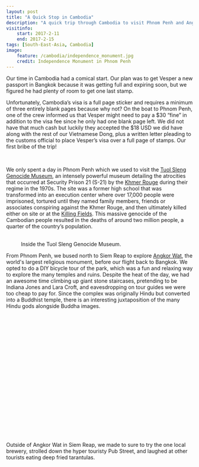 ```yaml
---
layout: post
title: "A Quick Stop in Cambodia"
description: "A quick trip through Cambodia to visit Phnom Penh and Angkor Wat."
visitinfo:
    start: 2017-2-11
    end: 2017-2-15
tags: [South-East-Asia, Cambodia]
image:
    feature: /cambodia/independence_monument.jpg
    credit: Independence Monument in Phnom Penh
---
```


Our time in Cambodia had a comical start. Our plan was to get Vesper a new passport in Bangkok because it was getting full and expiring soon, but we figured he had plenty of room to get one last stamp.

Unfortunately, Cambodia’s visa is a full page sticker and requires a minimum of three entirely blank pages because why not? On the boat to Phnom Penh, one of the crew informed us that Vesper might need to pay a $30 “fine” in addition to the visa fee since he only had one blank page left. We did not have that much cash but luckily they accepted the $18 USD we did have along with the rest of our Vietnamese Dong, plus a written letter pleading to the customs official to place Vesper’s visa over a full page of stamps. Our first bribe of the trip!

<figure class="half">
    <a href="/images/cambodia/bribe.jpg"><img src="/images/cambodia/bribe.jpg" alt=""></a>
    <a href="/images/cambodia/border.jpg"><img src="/images/cambodia/border.jpg" alt=""></a>
</figure>


We only spent a day in Phnom Penh which we used to visit the [Tuol Sleng Genocide Museum](http://www.tuolslenggenocidemuseum.com/tuol-sleng-genocide-museum.html), an intensely powerful museum detailing the atrocities that occurred at Security Prison 21 (S-21) by the [Khmer Rouge](https://en.wikipedia.org/wiki/Khmer_Rouge) during their regime in the 1970s. The site was a former high school that was transformed into an execution center where over 17,000 people were imprisoned, tortured until they named family members, friends or associates conspiring against the Khmer Rouge, and then ultimately killed either on site or at the [Killing Fields](https://en.wikipedia.org/wiki/Khmer_Rouge_Killing_Fields). This massive genocide of the Cambodian people resulted in the deaths of around two million people, a quarter of the country’s population.

<figure class="half">
    <a href="/images/cambodia/genocide_museum_cages.jpg"><img src="/images/cambodia/genocide_museum_cages.jpg" alt=""></a>
    <a href="/images/cambodia/genocide_museum_memorial.jpg"><img src="/images/cambodia/genocide_museum_memorial.jpg" alt=""></a>
    <figcaption>Inside the Tuol Sleng Genocide Museum.</figcaption>
</figure>


From Phnom Penh, we bused north to Siem Reap to explore [Angkor Wat](https://en.wikipedia.org/wiki/Angkor_Wat), the world's largest religious monument, before our flight back to Bangkok. We opted to do a DIY bicycle tour of the park, which was a fun and relaxing way to explore the many temples and ruins. Despite the heat of the day, we had an awesome time climbing up giant stone staircases, pretending to be Indiana Jones and Lara Croft, and eavesdropping on tour guides we were too cheap to pay for. Since the complex was originally Hindu but converted into a Buddhist temple, there is an interesting juxtaposition of the many Hindu gods alongside Buddha images.

<figure>
    <a href="/images/cambodia/angkor_wat9.jpg"><img src="/images/cambodia/angkor_wat9.jpg" alt=""></a>
</figure>

<figure class="half">
    <a href="/images/cambodia/angkor_wat6.jpg"><img src="/images/cambodia/angkor_wat6.jpg" alt=""></a>
    <a href="/images/cambodia/angkor_wat4.jpg"><img src="/images/cambodia/angkor_wat4.jpg" alt=""></a>
</figure>

<figure>
    <a href="/images/cambodia/angkor_wat3.jpg"><img src="/images/cambodia/angkor_wat3.jpg" alt=""></a>
</figure>

<figure class="half">
    <a href="/images/cambodia/banteay_kdei_temple2.jpg"><img src="/images/cambodia/banteay_kdei_temple2.jpg" alt=""></a>
    <a href="/images/cambodia/banteay_kdei_temple5.jpg"><img src="/images/cambodia/banteay_kdei_temple5.jpg" alt=""></a>
</figure>

<figure>
    <a href="/images/cambodia/banteay_kdei_temple.jpg"><img src="/images/cambodia/banteay_kdei_temple.jpg" alt=""></a>
</figure>

<figure class="half">
    <a href="/images/cambodia/banteay_kdei_temple6.jpg"><img src="/images/cambodia/banteay_kdei_temple6.jpg" alt=""></a>
    <a href="/images/cambodia/banteay_kdei_temple7.jpg"><img src="/images/cambodia/banteay_kdei_temple7.jpg" alt=""></a>
</figure>

<figure>
    <a href="/images/cambodia/banteay_kdei_temple10.jpg"><img src="/images/cambodia/banteay_kdei_temple10.jpg" alt=""></a>
</figure>

<figure>
    <a href="/images/cambodia/srah_srang.jpg"><img src="/images/cambodia/srah_srang.jpg" alt=""></a>
</figure>

<figure class="half">
    <a href="/images/cambodia/ta_prohm2.jpg"><img src="/images/cambodia/ta_prohm2.jpg" alt=""></a>
    <a href="/images/cambodia/relief3.jpg"><img src="/images/cambodia/relief3.jpg" alt=""></a>
</figure>

<figure>
    <a href="/images/cambodia/ta_prohm.jpg"><img src="/images/cambodia/ta_prohm.jpg" alt=""></a>
</figure>

<figure class="half">
    <a href="/images/cambodia/relief2.jpg"><img src="/images/cambodia/relief2.jpg" alt=""></a>
    <a href="/images/cambodia/ta_keo2.jpg"><img src="/images/cambodia/ta_keo2.jpg" alt=""></a>
</figure>

<figure>
    <a href="/images/cambodia/ta_keo.jpg"><img src="/images/cambodia/ta_keo.jpg" alt=""></a>
</figure>

<figure class="half">
    <a href="/images/cambodia/victory_gate.jpg"><img src="/images/cambodia/victory_gate.jpg" alt=""></a>
    <a href="/images/cambodia/victory_gate2.jpg"><img src="/images/cambodia/victory_gate2.jpg" alt=""></a>
</figure>

<figure>
    <a href="/images/cambodia/phimeanakas.jpg"><img src="/images/cambodia/phimeanakas.jpg" alt=""></a>
</figure>

<figure class="half">
    <a href="/images/cambodia/bayon_temple5.jpg"><img src="/images/cambodia/bayon_temple5.jpg" alt=""></a>
    <a href="/images/cambodia/bayon_temple4.jpg"><img src="/images/cambodia/bayon_temple4.jpg" alt=""></a>
</figure>

<figure>
    <a href="/images/cambodia/bayon_temple7.jpg"><img src="/images/cambodia/bayon_temple7.jpg" alt=""></a>
</figure>


Outside of Angkor Wat in Siem Reap, we made to sure to try the one local brewery, strolled down the hyper touristy Pub Street, and laughed at other tourists eating deep fried tarantulas.

<figure>
    <a href="/images/cambodia/pub_street.jpg"><img src="/images/cambodia/pub_street.jpg" alt=""></a>
</figure>

<figure class="half">
    <a href="/images/cambodia/siem_reap_brew_pub.jpg"><img src="/images/cambodia/siem_reap_brew_pub.jpg" alt=""></a>
    <a href="/images/cambodia/food.jpg"><img src="/images/cambodia/food.jpg" alt=""></a>
</figure>
